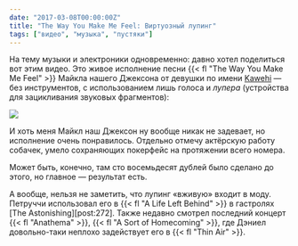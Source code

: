 ```yaml
---
date: "2017-03-08T00:00:00Z"
title: "The Way You Make Me Feel: Виртуозный лупинг"
tags: ["видео", "музыка", "пустяки"]
---
```


На тему музыки и электроники одновременно: давно хотел поделиться вот этим видео. Это живое исполнение песни {{< fl "The Way You Make Me Feel" >}} Майкла нашего Джексона от девушки по имени [Kawehi](https://www.facebook.com/iamkawehi) — без инструментов, с использованием лишь голоса и *лупера* (устройства для зацикливания звуковых фрагментов):

<!--more-->

<!-- ![](img:img.youtube.com/vi/jMNIvLiCnw8/maxresdefault.jpg) -->

![](youtube:jMNIvLiCnw8)

И хоть меня Майкл наш Джексон ну вообще никак не задевает, но исполнение очень понравилось. Отдельно отмечу актёрскую работу собачек, умело сохраняющих покерфейс на протяжении всего номера.

Может быть, конечно, там сто восемьдесят дублей было сделано до этого, но главное — результат есть.

А вообще, нельзя не заметить, что лупинг «вживую» входит в моду. Петруччи использовал его в {{< fl "A Life Left Behind" >}} в гастролях [The Astonishing][post:272]. Также недавно смотрел последний концерт {{< fl "Anathema" >}}, {{< fl "A Sort of Homecoming" >}}, где Дэниел довольно-таки неплохо задействует его в {{< fl "Thin Air" >}}.
